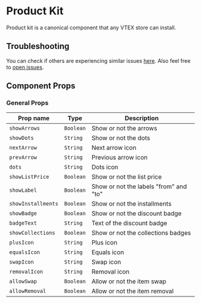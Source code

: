 # Product Kit

Product kit is a canonical component that any VTEX store can install. 

## Troubleshooting

You can check if others are experiencing similar issues [here](https://github.com/vtex-apps/product-kit/issues). Also feel free to [open issues](https://github.com/vtex-apps/product-kit/issues/new).

## Component Props

### General Props

| Prop name          | Type              | Description                                   |
| ------------------ | ----------------- | --------------------------------------------- |
| `showArrows`       | `Boolean`         | Show or not the arrows                        |
| `showDots`         | `String`          | Show or not the dots                          |
| `nextArrow`        | `String`          | Next arrow icon                               |
| `prevArrow`        | `String`          | Previous arrow icon                           |
| `dots`             | `String`          | Dots icon                                     |
| `showListPrice`    | `Boolean`         | Show or not the list price                    |
| `showLabel`        | `Boolean`         | Show or not the labels "from" and "to"        |
| `showInstallments` | `Boolean`         | Show or not the installments                  |
| `showBadge`        | `Boolean`         | Show or not the discount badge                |
| `badgeText`        | `String`          | Text of the discount badge                    |
| `showCollections`  | `Boolean`         | Show or not the collections badges            |
| `plusIcon`         | `String`          | Plus icon                                     |
| `equalsIcon`       | `String`          | Equals icon                                   |
| `swapIcon`         | `String`          | Swap icon                                     |
| `removalIcon`      | `String`          | Removal icon                                  |
| `allowSwap`        | `Boolean`         | Allow or not the item swap                    |
| `allowRemoval`     | `Boolean`         | Allow or not the item removal                 |
